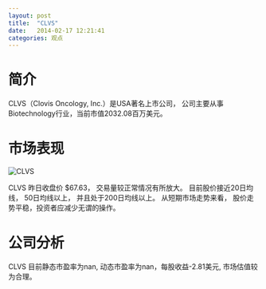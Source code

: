 ```yaml
---
layout: post
title:  "CLVS"
date:   2014-02-17 12:21:41
categories: 观点
---
```


# 简介
CLVS（Clovis Oncology, Inc.）是USA著名上市公司，
公司主要从事Biotechnology行业，当前市值2032.08百万美元。

# 市场表现

![CLVS](http://finviz.com/chart.ashx?t=CLVS&ty=c&ta=1&p=d&s=l)

CLVS 昨日收盘价 $67.63，
交易量较正常情况有所放大。
目前股价接近20日均线，
50日均线以上，
并且处于200日均线以上。
从短期市场走势来看，
股价走势平稳，投资者应减少无谓的操作。

# 公司分析
CLVS 目前静态市盈率为nan, 动态市盈率为nan，每股收益-2.81美元,
市场估值较为合理。
